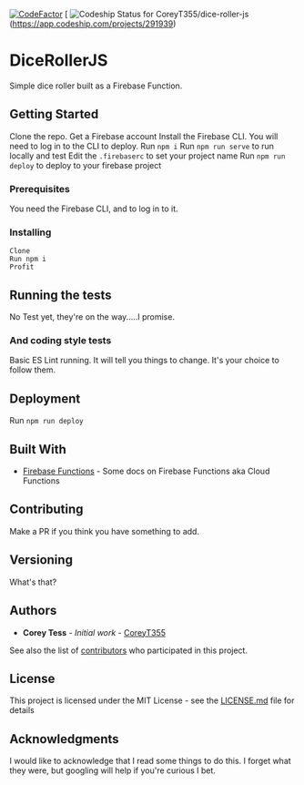 [![CodeFactor](https://www.codefactor.io/repository/github/coreyt355/dice-roller-js/badge/master)](https://www.codefactor.io/repository/github/coreyt355/dice-roller-js/overview/master)
[ ![Codeship Status for CoreyT355/dice-roller-js](https://app.codeship.com/projects/cebe5510-458a-0136-e00e-4683bca4b997/status?branch=master)(https://app.codeship.com/projects/291939)
# DiceRollerJS

Simple dice roller built as a Firebase Function. 

## Getting Started

Clone the repo. 
Get a Firebase account
Install the Firebase CLI. You will need to log in to the CLI to deploy. 
Run `npm i`
Run `npm run serve` to run locally and test
Edit the `.firebaserc` to set your project name
Run `npm run deploy` to deploy to your firebase project


### Prerequisites

You need the Firebase CLI, and to log in to it.

### Installing
```
Clone
Run npm i
Profit
```

## Running the tests

No Test yet, they're on the way.....I promise.


### And coding style tests

Basic ES Lint running. It will tell you things to change. It's your choice to follow them.

## Deployment

Run `npm run deploy`

## Built With

* [Firebase Functions](https://firebase.google.com/docs/functions/) - Some docs on Firebase Functions aka Cloud Functions

## Contributing

Make a PR if you think you have something to add.

## Versioning

What's that?

## Authors

* **Corey Tess** - *Initial work* - [CoreyT355](https://github.com/CoreyT355)

See also the list of [contributors](https://github.com/CoreyT355/dice-roller-js/graphs/contributors) who participated in this project.

## License

This project is licensed under the MIT License - see the [LICENSE.md](LICENSE.md) file for details

## Acknowledgments

I would like to acknowledge that I read some things to do this. I forget what they were, but googling will help if you're curious I bet. 
